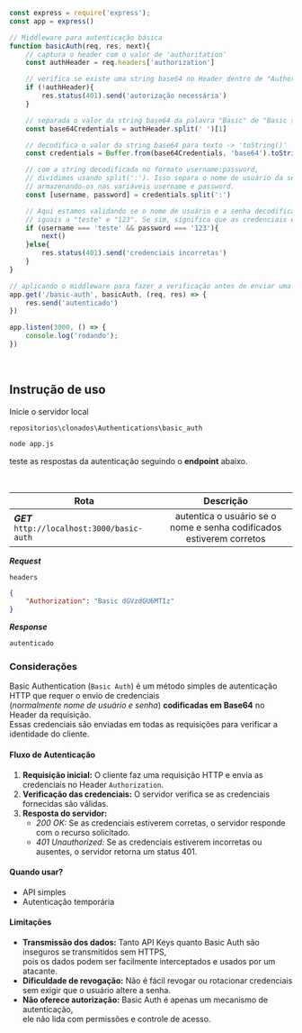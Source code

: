 ``` javascript
const express = require('express');
const app = express()

// Middleware para autenticação básica
function basicAuth(req, res, next){
    // captura o header com o valor de 'authoritation'
    const authHeader = req.headers['authorization']

    // verifica se existe uma string base64 no Header dentro de "Authorization"
    if (!authHeader){
        res.status(401).send('autorização necessária')
    }

    // separada o valor da string base64 da palavra "Basic" de "Basic str1ngC0d1f1c4d4="
    const base64Credentials = authHeader.split(' ')[1]

    // decodifica o valor da string base64 para texto -> 'toString()'
    const credentials = Buffer.from(base64Credentials, 'base64').toString()

    // com a string decodificada no formato username:password,
    // dividimos usando split(':'). Isso separa o nome de usuário da senha,
    // armazenando-os nas variáveis username e password.
    const [username, password] = credentials.split(':')

    // Aqui estamos validando se o nome de usuário e a senha decodificada são exatamente
    // iguais a "teste" e "123". Se sim, significa que as credenciais estão corretas.
    if (username === 'teste' && password === '123'){
        next()
    }else{
        res.status(401).send('credenciais incorretas')
    }
}

// aplicando o middleware para fazer a verificação antes de enviar uma resposta
app.get('/basic-auth', basicAuth, (req, res) => {
    res.send('autenticado')
})

app.listen(3000, () => {
    console.log('rodando');
})
```

<br>

## Instrução de uso

Inicie o servidor local

`repositorios\clonados\Authentications\basic_auth`
``` bash
node app.js
```

teste as respostas da autenticação seguindo o **endpoint** abaixo.

<br>

Rota | Descrição
--- | :---:
***GET*** ` http://localhost:3000/basic-auth ` | autentica o usuário se o nome e senha codificados estiverem corretos

***Request***

`headers`
``` json
{
    "Authorization": "Basic dGVzdGU6MTIz"
}
```

***Response***

``` bash
autenticado
```

### Considerações

Basic Authentication (`Basic Auth`) é um método simples de autenticação HTTP que requer o envio de credenciais  
(_normalmente nome de usuário e senha_) **codificadas em Base64** no Header da requisição.  
Essas credenciais são enviadas em todas as requisições para verificar a identidade do cliente.

#### Fluxo de Autenticação
1. **Requisição inicial:** O cliente faz uma requisição HTTP e envia as credenciais no Header `Authorization`.  
2. **Verificação das credenciais:** O servidor verifica se as credenciais fornecidas são válidas.  
3. **Resposta do servidor:**
    - *200 OK:* Se as credenciais estiverem corretas, o servidor responde com o recurso solicitado.
    - *401 Unauthorized:* Se as credenciais estiverem incorretas ou ausentes, o servidor retorna um status 401.

#### Quando usar?
- API simples
- Autenticação temporária

#### Limitações
- **Transmissão dos dados:** Tanto API Keys quanto Basic Auth são inseguros se transmitidos sem HTTPS,  
pois os dados podem ser facilmente interceptados e usados por um atacante.
- **Dificuldade de revogação:** Não é fácil revogar ou rotacionar credenciais sem exigir que o usuário altere a senha.
- **Não oferece autorização:** Basic Auth é apenas um mecanismo de autenticação,  
ele não lida com permissões e controle de acesso.
